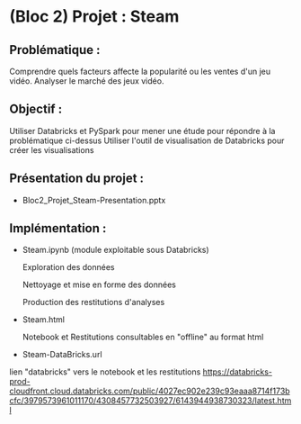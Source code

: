 # (Bloc 2) Projet : Steam

## Problématique :
Comprendre quels facteurs affecte la popularité ou les ventes d'un jeu vidéo.
Analyser le marché des jeux vidéo.

## Objectif :
Utiliser Databricks et PySpark pour mener une étude pour répondre à la problématique ci-dessus
Utiliser l'outil de visualisation de Databricks pour créer les visualisations

## Présentation du projet :

* Bloc2_Projet_Steam-Presentation.pptx

## Implémentation :

* Steam.ipynb (module exploitable sous Databricks)

  Exploration des données

  Nettoyage et mise en forme des données

  Production des restitutions d'analyses 

* Steam.html

  Notebook et Restitutions consultables en "offline" au format html

* Steam-DataBricks.url 

lien "databricks" vers le notebook et les restitutions
https://databricks-prod-cloudfront.cloud.databricks.com/public/4027ec902e239c93eaaa8714f173bcfc/3979573961011170/4308457732503927/6143944938730323/latest.html




